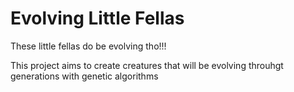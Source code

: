# Evolving Little Fellas
 These little fellas do be evolving tho!!!

 This project aims to create creatures that will be evolving throuhgt generations with genetic algorithms
